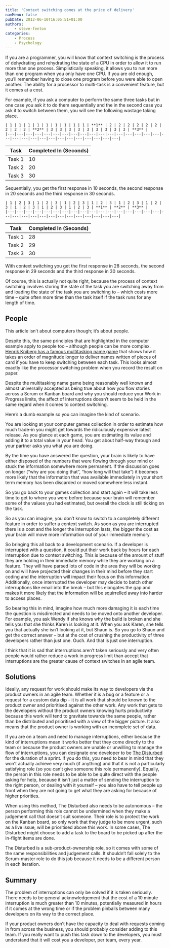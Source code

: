 ```yaml
---
title: 'Context switching comes at the price of delivery'
navMenu: false
pubDate: 2012-06-10T16:05:51+01:00
authors:
    - steve-fenton
categories:
    - Process
    - Psychology
---
```


If you are a programmer, you will know that context switching is the process of dehydrating and rehydrating the state of a CPU in order to allow it to run more than one process. Simplistically speaking, it allows you to run more than one program when you only have one CPU. If you are old enough, you’ll remember having to close one program before you were able to open another. The ability for a processor to multi-task is a convenient feature, but it comes at a cost.

For example, if you ask a computer to perform the same three tasks but in one case you ask it to do them sequentially and the in the second case you ask it to switch between them, you will see the following wastage taking place.

```
| 1 | 1 | 1 | 1 | 1 | 1 | 1 | 1 | 1 | **1** | 2 | 2 | 2 | 2 | 2 | 2 | 2 | 2 | 2 | **2** | 3 | 3 | 3 | 3 | 3 | 3 | 3 | 3 | 3 | **3** |
|---|---|---|---|---|---|---|---|---|---|---|---|---|---|---|---|---|---|---|---|---|---|---|---|---|---|---|---|---|---|
```

| Task   | Completed In (Seconds) |
|--------|------------------------|
| Task 1 | 10                     |
| Task 2 | 20                     |
| Task 3 | 30                     |

Sequentially, you get the first response in 10 seconds, the second response in 20 seconds and the third response in 30 seconds.

```
| 1 | 2 | 3 | 1 | 2 | 3 | 1 | 2 | 3 | 1 | 2 | 3 | 1 | 2 | 3 | 1 | 2 | 3 | 1 | 2 | 3 | 1 | 2 | 3 | 1 | 2 | 3 | **1** | **2** | **3** |
|---|---|---|---|---|---|---|---|---|---|---|---|---|---|---|---|---|---|---|---|---|---|---|---|---|---|---|---|---|---|
```

| Task   | Completed In (Seconds) |
|--------|------------------------|
| Task 1 | 28                     |
| Task 2 | 29                     |
| Task 3 | 30                     |

With context switching you get the first response in 28 seconds, the second response in 29 seconds and the third response in 30 seconds.

Of course, this is actually not quite right, because the process of context switching involves storing the state of the task you are switching away from and loading the state of the task you are switching to – which costs more time – quite often more time than the task itself if the task runs for any length of time.

## People

This article isn’t about computers though; it’s about people.

Despite this, the same principles that are highlighted in the computer example apply to people too – although people can be more complex. [Henrik Kniberg has a famous multitasking name game](https://www.crisp.se/gratis-material-och-guider/multitasking-name-game) that shows how it takes an order of magnitude longer to deliver names written of pieces of card if you have to keep switching between each task. This looks almost exactly like the processor switching problem when you record the result on paper.

Despite the multitasking name game being reasonably well known and almost universally accepted as being true about how you flow stories across a Scrum or Kanban board and why you should reduce your Work in Progress limits, the affect of interruptions doesn’t seem to be held in the same regard when it comes to context switching.

Here’s a dumb example so you can imagine the kind of scenario.

You are looking at your computer games collection in order to estimate how much trade-in you might get towards the ridiculously expensive latest release. As you glance at each game, you are estimating its value and adding it to a total value in your head. You get about half-way through and your partner asks you what you are doing.

By the time you have answered the question, your brain is likely to have either disposed of the numbers that were flowing through your mind or stuck the information somewhere more permanent. If the discussion goes on longer (“why are you doing that”, “how long will that take”) it becomes more likely that the information that was available immediately in your short term memory has been discarded or moved somewhere less instant.

So you go back to your games collection and start again – it will take less time to get to where you were before because your brain will remember some of the values you had estimated, but overall the clock is still ticking on the task.

So as you can imagine, you don’t know to switch to a completely different feature in order to suffer a context switch. As soon as you are interrupted there is a cost and the longer the interruption lasts, the bigger the cost as your brain will move more information out of your immediate memory.

So bringing this all back to a development scenario. If a developer is interrupted with a question, it could put their work back by hours for each interruption due to context switching. This is because of the amount of stuff they are holding in their immediate memory while they are working on a feature. They will have parsed lots of code in the area they will be working on and will have projected their changes in their mind before they start coding and the interruption will impact their focus on this information. Additionally, once interrupted the developer may decide to batch other interruptions like email into the break – but this elongates the gap and makes it more likely that the information will be squirrelled away into harder to access places.

So bearing this in mind, imagine how much more damaging it is each time the question is misdirected and needs to be moved onto another developer. For example, you ask Wendy if she knows why the build is broken and she tells you that she thinks Karen is looking at it. When you ask Karen, she tells you that actually she isn’t looking at it, but Shaun is. So you go to Shaun and get the correct answer – but at the cost of crushing the productivity of three developers rather than just one. Ouch. And that is just one interruption.

I think that it is sad that interruptions aren’t taken seriously and very often people would rather reduce a work in progress limit than accept that interruptions are the greater cause of context switches in an agile team.

## Solutions

Ideally, any request for work should make its way to developers via the product owners in an agile team. Whether it is a bug or a feature or a request for a custom data dip – it is all work that should be known to the product owner and prioritised against the other work. Any work that gets to the developers without the product owners knowing hurts productivity because this work will tend to gravitate towards the same people, rather than be distributed and prioritised with a view of the bigger picture. It also means that the product owner is working with an incomplete set of data.

If you are on a team and need to manage interruptions, either because the kind of interruptions mean it works better that they come directly to the team or because the product owners are unable or unwilling to manage the flow of interruptions, you can designate one developer to be [The Disturbed](https://www.infoq.com/news/2009/09/answer-to-context-switching) for the duration of a sprint. If you do this, you need to bear in mind that they won’t actually achieve very much (if anything) and that it is not a particularly satisfying role (so you can’t give someone this role permanently). Equally, the person in this role needs to be able to be quite direct with the people asking for help, because it isn’t just a matter of sending the interruption to the right person, or dealing with it yourself – you also have to tell people up front when they are not going to get what they are asking for because of higher priorities.

When using this method, The Disturbed also needs to be autonomous – the person performing this role cannot be undermined when they make a judgement call that doesn’t suit someone. Their role is to protect the work on the Kanban board, so only work that they judge to be more urgent, such as a live issue, will be prioritised above this work. In some cases, The Disturbed might choose to add a task to the board to be picked up after the in-flight items are done.

The Disturbed is a sub-product-ownership role, so it comes with some of the same responsibilities and judgement calls. It shouldn’t fall solely to the Scrum-master role to do this job because it needs to be a different person in each iteration.

## Summary

The problem of interruptions can only be solved if it is taken seriously. There needs to be general acknowledgement that the cost of a 10 minute interruption is much greater than 10 minutes, potentially measured in hours if it comes at the wrong time or if the problem pinballs between many developers on its way to the correct place.

If your product owners don’t have the capacity to deal with requests coming in from across the business, you should probably consider adding to this team. If you really want to push this task down to the developers, you must understand that it will cost you a developer, per team, every year.
